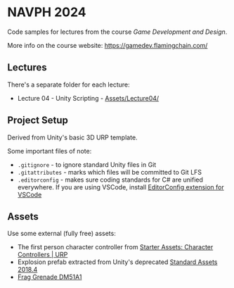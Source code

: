 # NAVPH 2024
Code samples for lectures from the course _Game Development and Design_.

More info on the course website: https://gamedev.flamingchain.com/

## Lectures
There's a separate folder for each lecture:
* Lecture 04 - Unity Scripting - [Assets/Lecture04/](Assets/Lecture04/)

## Project Setup
Derived from Unity's basic 3D URP template.

Some important files of note:
* `.gitignore` - to ignore standard Unity files in Git
* `.gitattributes` - marks which files will be committed to Git LFS
* `.editorconfig` - makes sure coding standards for C# are unified everywhere. If you are using VSCode, install  [EditorConfig extension for VSCode](https://marketplace.visualstudio.com/items?itemName=EditorConfig.EditorConfig)

## Assets
Use some external (fully free) assets:
* The first person character controller from [Starter Assets: Character Controllers | URP](https://assetstore.unity.com/packages/essentials/starter-assets-character-controllers-urp-267961)
* Explosion prefab extracted from Unity's deprecated [Standard Assets 2018.4](https://assetstore.unity.com/packages/p/standard-assets-2018-4-check-out-starter-assets-first-person-thi-32351)
* [Frag Grenade DM51A1](https://assetstore.unity.com/packages/3d/props/weapons/frag-grenade-dm51a1-8556)